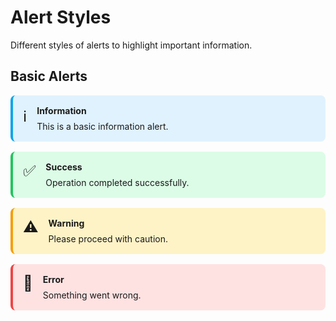 # Alert Styles

Different styles of alerts to highlight important information.

## Basic Alerts

<div class="alert alert-info">
  <div class="alert-icon">ℹ️</div>
  <div class="alert-content">
    <h4>Information</h4>
    <p>This is a basic information alert.</p>
  </div>
</div>

<div class="alert alert-success">
  <div class="alert-icon">✅</div>
  <div class="alert-content">
    <h4>Success</h4>
    <p>Operation completed successfully.</p>
  </div>
</div>

<div class="alert alert-warning">
  <div class="alert-icon">⚠️</div>
  <div class="alert-content">
    <h4>Warning</h4>
    <p>Please proceed with caution.</p>
  </div>
</div>

<div class="alert alert-danger">
  <div class="alert-icon">🚫</div>
  <div class="alert-content">
    <h4>Error</h4>
    <p>Something went wrong.</p>
  </div>
</div>

<style>
.alert {
  display: flex;
  gap: 1rem;
  padding: 1rem;
  border-radius: 0.5rem;
  margin: 1rem 0;
}

.alert-icon {
  font-size: 1.5rem;
}

.alert-content h4 {
  margin: 0 0 0.5rem 0;
}

.alert-content p {
  margin: 0;
}

.alert-info {
  background: #e0f2fe;
  border-left: 4px solid #0ea5e9;
}

.alert-success {
  background: #dcfce7;
  border-left: 4px solid #22c55e;
}

.alert-warning {
  background: #fef3c7;
  border-left: 4px solid #f59e0b;
}

.alert-danger {
  background: #fee2e2;
  border-left: 4px solid #ef4444;
}
</style>